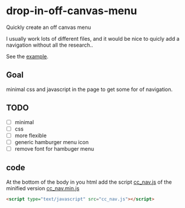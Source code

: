 # drop-in-off-canvas-menu

Quickly create an off canvas menu

I usually work lots of different files, and it would be nice to quicly add a navigation without all the research..

See the [example](https://matthijskamstra.github.io/drop-in-off-canvas-menu/).

## Goal

minimal css and javascript in the page to get some for of navigation.

## TODO

- [ ] minimal
- [ ] css
- [ ] more flexible
- [ ] generic hamburger menu icon
- [ ] remove font for hambuger menu

## code

At the bottom of the body in you html add the script [cc_nav.js](/dist/cc_nav.js) of the minified version [cc_nav.min.js](/dist/cc_nav.min.js)

```html
<script type="text/javascript" src="cc_nav.js"></script>
```
